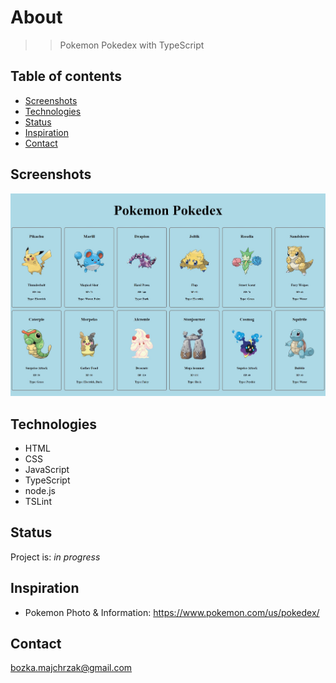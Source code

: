 # About
> > Pokemon Pokedex with TypeScript

## Table of contents
* [Screenshots](#screenshots)
* [Technologies](#technologies)
* [Status](#status)
* [Inspiration](#inspiration)
* [Contact](#contact)

## Screenshots
![Example screenshot](public/img/pokemon.jpg)

## Technologies
* HTML
* CSS
* JavaScript
* TypeScript
* node.js
* TSLint

## Status
Project is: _in progress_

## Inspiration
* Pokemon Photo & Information: https://www.pokemon.com/us/pokedex/


## Contact
bozka.majchrzak@gmail.com
